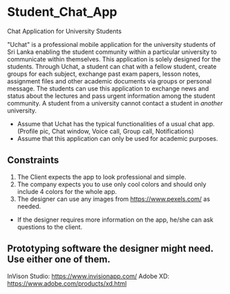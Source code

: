 # Student_Chat_App
Chat Application for University Students

"Uchat" is a professional mobile application for the university students of Sri Lanka enabling the student community within a particular university to communicate within themselves. This application is solely designed for the students. Through Uchat, a student can chat with a fellow student, create groups for each subject, exchange past exam papers, lesson notes, assignment files and other academic documents via groups or personal message. The students can use this application to exchange news and status about the lectures and pass urgent information among the student community. A student from a university cannot contact a student in *another* university.


* Assume that Uchat has the typical functionalities of a usual chat app.(Profile pic, Chat window, Voice call, Group call, Notifications) 
* Assume that this application can only be used for academic purposes.

## Constraints
1. The Client expects the app to look professional and simple.
2. The company expects you to use only cool colors and should only include 4 colors for the whole app.
3. The designer can use any images from https://www.pexels.com/ as needed.

* If the designer requires more information on the app, he/she can ask questions to the client.

## Prototyping software the designer might need. Use either one of them.

InVison Studio: https://www.invisionapp.com/
Adobe XD: https://www.adobe.com/products/xd.html
